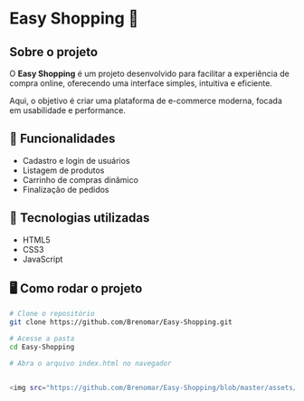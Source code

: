 # Easy Shopping 🛒

## Sobre o projeto
O **Easy Shopping** é um projeto desenvolvido para facilitar a experiência de compra online, oferecendo uma interface simples, intuitiva e eficiente.

Aqui, o objetivo é criar uma plataforma de e-commerce moderna, focada em usabilidade e performance.

## 🔧 Funcionalidades
- Cadastro e login de usuários
- Listagem de produtos
- Carrinho de compras dinâmico
- Finalização de pedidos

## 🚀 Tecnologias utilizadas
- HTML5
- CSS3
- JavaScript

## 🖥️ Como rodar o projeto
```bash
# Clone o repositório
git clone https://github.com/Brenomar/Easy-Shopping.git

# Acesse a pasta
cd Easy-Shopping

# Abra o arquivo index.html no navegador


<img src="https://github.com/Brenomar/Easy-Shopping/blob/master/assets/desktop.png?raw=true>">
